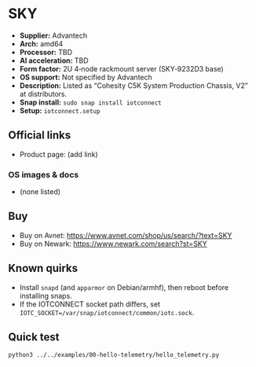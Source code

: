 # SKY

- **Supplier:** Advantech
- **Arch:** amd64
- **Processor:** TBD
- **AI acceleration:** TBD
- **Form factor:** 2U 4‑node rackmount server (SKY‑9232D3 base)
- **OS support:** Not specified by Advantech
- **Description:** Listed as “Cohesity C5K System Production Chassis, V2” at distributors.
- **Snap install:** `sudo snap install iotconnect`
- **Setup:** `iotconnect.setup`

## Official links
- Product page: (add link)

### OS images & docs
- (none listed)

## Buy
- Buy on Avnet: https://www.avnet.com/shop/us/search/?text=SKY
- Buy on Newark: https://www.newark.com/search?st=SKY

## Known quirks
- Install `snapd` (and `apparmor` on Debian/armhf), then reboot before installing snaps.
- If the IOTCONNECT socket path differs, set `IOTC_SOCKET=/var/snap/iotconnect/common/iotc.sock`.

## Quick test
```bash
python3 ../../examples/00-hello-telemetry/hello_telemetry.py
```
